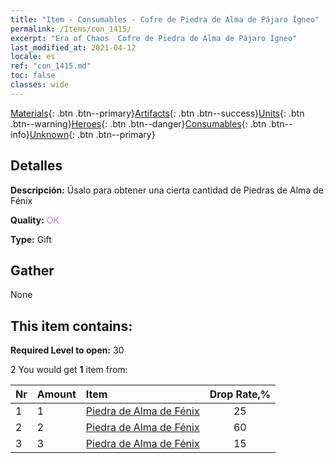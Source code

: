 ```yaml
---
title: "Item - Consumables - Cofre de Piedra de Alma de Pájaro Ígneo"
permalink: /Items/con_1415/
excerpt: "Era of Chaos  Cofre de Piedra de Alma de Pájaro Ígneo"
last_modified_at: 2021-04-12
locale: es
ref: "con_1415.md"
toc: false
classes: wide
---
```

 [Materials](/es/Items/){: .btn .btn--primary}[Artifacts](/es/Items/Artifacts/){: .btn .btn--success}[Units](/es/Items/Units/){: .btn .btn--warning}[Heroes](/es/Items/Heroes/){: .btn .btn--danger}[Consumables](/es/Items/Consumables/){: .btn .btn--info}[Unknown](/es/Items/Unknown/){: .btn .btn--primary}

## Detalles
 **Descripción:** Úsalo para obtener una cierta cantidad de Piedras de Alma de Fénix

 **Quality:** <span style="color: #DA70D6">OK</span>

 **Type:** Gift

## Gather

  None

## This item contains:

 **Required Level to open:** 30

 2 You would get **1** item  from:

  | Nr | Amount |     Item    | Drop Rate,% |
  |:---|:-------|:------------|:---------:|
  | 1 | 1 | [Piedra de Alma de Fénix](/es/Items/unt_348/) | 25 | 
  | 2 | 2 | [Piedra de Alma de Fénix](/es/Items/unt_348/) | 60 | 
  | 3 | 3 | [Piedra de Alma de Fénix](/es/Items/unt_348/) | 15 | 
